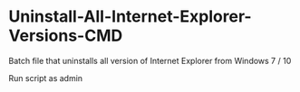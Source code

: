 # Uninstall-All-Internet-Explorer-Versions-CMD
Batch file that uninstalls all version of Internet Explorer from Windows 7 / 10

Run script as admin 
